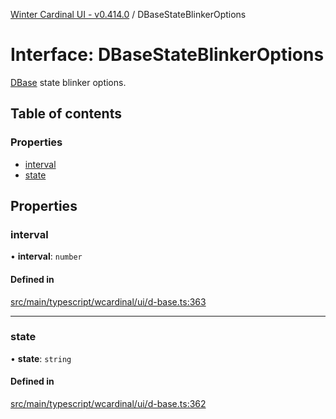 [Winter Cardinal UI - v0.414.0](../index.md) / DBaseStateBlinkerOptions

# Interface: DBaseStateBlinkerOptions

[DBase](../classes/DBase.md) state blinker options.

## Table of contents

### Properties

- [interval](DBaseStateBlinkerOptions.md#interval)
- [state](DBaseStateBlinkerOptions.md#state)

## Properties

### interval

• **interval**: `number`

#### Defined in

[src/main/typescript/wcardinal/ui/d-base.ts:363](https://github.com/winter-cardinal/winter-cardinal-ui/blob/v0.414.0/src/main/typescript/wcardinal/ui/d-base.ts#L363)

___

### state

• **state**: `string`

#### Defined in

[src/main/typescript/wcardinal/ui/d-base.ts:362](https://github.com/winter-cardinal/winter-cardinal-ui/blob/v0.414.0/src/main/typescript/wcardinal/ui/d-base.ts#L362)
